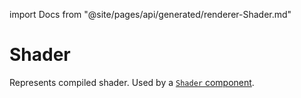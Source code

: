 import Docs from "@site/pages/api/generated/renderer-Shader.md"

# Shader

Represents compiled shader. Used by a [`Shader` component](../components/Shader).

<Docs />
